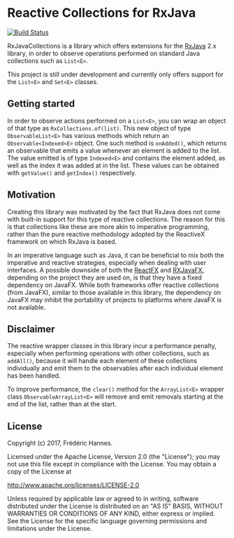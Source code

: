 # Reactive Collections for RxJava

[![Build Status](https://travis-ci.org/FHannes/RxJavaCollections.svg?branch=master)](https://travis-ci.org/FHannes/RxJavaCollections)

RxJavaCollections is a library which offers extensions for the [RxJava](https://github.com/ReactiveX/RxJava/) 2.x library, in order to observe operations performed on standard Java collections such as `List<E>`.

This project is still under development and currently only offers support for the `List<E>` and `Set<E>` classes.

## Getting started

In order to observe actions performed on a `List<E>`, you can wrap an object of that type as `RxCollections.of(list)`. This new object of type `ObservableList<E>` has various methods which return an `Observable<Indexed<E>` object. One such method is `onAdded()`, which returns an observable that emits a value whenever an element is added to the list. The value emitted is of type `Indexed<E>` and contains the element added, as well as the index it was added at in the list. These values can be obtained with `getValue()` and `getIndex()` respectively.

## Motivation

Creating this library was motivated by the fact that RxJava does not come with built-in support for this type of reactive collections. The reason for this is that collections like these are more akin to imperative programming, rather than the pure reactive methodology adopted by the ReactiveX framework on which RxJava is based.

In an imperative language such as Java, it can be beneficial to mix both the imperative and reactive strategies, especially when dealing with user interfaces. A possible downside of both the [ReactFX](https://github.com/TomasMikula/ReactFX) and [RXJavaFX](https://github.com/ReactiveX/RxJavaFX), depending on the project they are used on, is that they have a fixed dependency on JavaFX. While both frameworks offer reactive collections (from JavaFX), similar to those available in this library, the dependency on JavaFX may inhibit the portability of projects to platforms where JavaFX is not available.

## Disclaimer

The reactive wrapper classes in this library incur a performance penalty, especially when performing operations with other collections, such as `addAll()`, because it will handle each element of these collections individually and emit them to the observables after each individual element has been handled.

To improve performance, the `clear()` method for the `ArrayList<E>` wrapper class `ObservableArrayList<E>` will remove and emit removals starting at the end of the list, rather than at the start.

## License

Copyright (c) 2017, Frédéric Hannes.

Licensed under the Apache License, Version 2.0 (the "License"); you may not use this file except in compliance with the License. You may obtain a copy of the License at

http://www.apache.org/licenses/LICENSE-2.0

Unless required by applicable law or agreed to in writing, software distributed under the License is distributed on an "AS IS" BASIS, WITHOUT WARRANTIES OR CONDITIONS OF ANY KIND, either express or implied. See the License for the specific language governing permissions and limitations under the License.